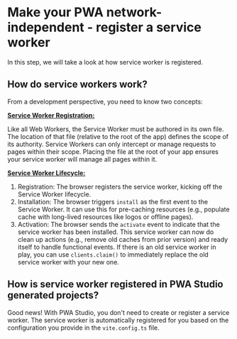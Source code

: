 # Make your PWA network-independent - register a service worker

In this step, we will take a look at how service worker is registered.

## How do service workers work?

From a development perspective, you need to know two concepts:

**[Service Worker Registration:](https://docs.microsoft.com/microsoft-edge/progressive-web-apps-chromium/how-to/service-workers)**

Like all Web Workers, the Service Worker must be authored in its own file. The location of that file (relative to the root of the app) defines the scope of its authority. Service Workers can only intercept or manage requests to pages within their scope. Placing the file at the root of your app ensures your service worker will manage all pages within it.

**[Service Worker Lifecycle:](https://docs.microsoft.com/microsoft-edge/progressive-web-apps-chromium/how-to/service-workers#the-service-worker-lifecycle)**

1. Registration: The browser registers the service worker, kicking off the Service Worker lifecycle.
1. Installation: The browser triggers `install` as the first event to the Service Worker. It can use this for pre-caching resources (e.g., populate cache with long-lived resources like logos or offline pages).
1. Activation: The browser sends the `activate` event to indicate that the service worker has been installed. This service worker can now do clean up actions (e.g., remove old caches from prior version) and ready itself to handle functional events. If there is an old service worker in play, you can use `clients.claim()` to immediately replace the old service worker with your new one.

## How is service worker registered in PWA Studio generated projects?

Good news! With PWA Studio, you don't need to create or register a service worker. The service worker is automatically registered for you based on the configuration you provide in the `vite.config.ts` file.
